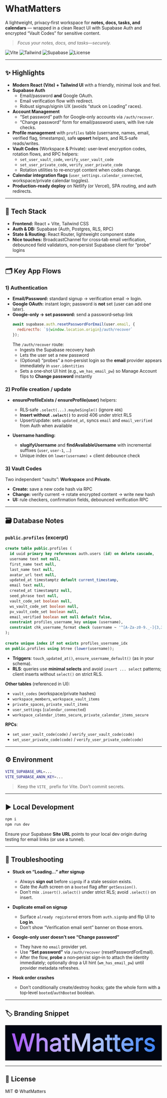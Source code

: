 # WhatMatters

A lightweight, privacy‑first workspace for **notes, docs, tasks, and calendars** — wrapped in a clean React UI with Supabase Auth and encrypted “Vault Codes” for sensitive content.

> _Focus your notes, docs, and tasks—securely._

<p align="left">
  <img alt="Vite" src="https://img.shields.io/badge/Vite-React-646CFF?logo=vite&logoColor=white" />
  <img alt="Tailwind" src="https://img.shields.io/badge/Styled%20with-Tailwind-38B2AC?logo=tailwindcss&logoColor=white" />
  <img alt="Supabase" src="https://img.shields.io/badge/Backend-Supabase-3ECF8E?logo=supabase&logoColor=white" />
  <img alt="License" src="https://img.shields.io/badge/License-MIT-000?logo=opensourceinitiative&logoColor=white" />
</p>

---

## ✨ Highlights

- **Modern React (Vite) + Tailwind UI** with a friendly, minimal look and feel.
- **Supabase Auth**
  - Email/password **and** Google OAuth.
  - Email verification flow with redirect.
  - Robust signup/signin UX (avoids “stuck on Loading” races).
- **Account Management**
  - “Set password” path for Google‑only accounts via `/auth/recover`.
  - “Change password” form for email/password users, with live rule checks.
- **Profile management** with `profiles` table (username, names, email, verified flag, timestamps), safe **upsert** helpers, and RLS‑safe reads/writes.
- **Vault Codes** (Workspace & Private): user‑level encryption codes, rotation flows, and RPC helpers:
  - `set_user_vault_code`, `verify_user_vault_code`
  - `set_user_private_code`, `verify_user_private_code`
  - Rotation utilities to re‑encrypt content when codes change.
- **Calendar integration flags** (`user_settings.calendar_connected`, workspace/private calendar toggles).
- **Production‑ready deploy** on Netlify (or Vercel), SPA routing, and auth redirects.

---

## 🧱 Tech Stack

- **Frontend:** React + Vite, Tailwind CSS  
- **Auth & DB:** Supabase (Auth, Postgres, RLS, RPC)  
- **State & Routing:** React Router, lightweight component state  
- **Nice touches:** BroadcastChannel for cross‑tab email verification, debounced field validators, non‑persist Supabase client for “probe” logins

---

## 🗂️ Key App Flows

### 1) Authentication

- **Email/Password:** standard signup → verification email → login.  
- **Google OAuth:** instant login; password is **not** set (user can add one later).  
- **Google‑only → set password:** send a password‑setup link  
  ```js
  await supabase.auth.resetPasswordForEmail(user.email, {
    redirectTo: `${window.location.origin}/auth/recover`
  });
  ```
  The `/auth/recover` route:
  - Ingests the Supabase recovery hash
  - Lets the user set a new password
  - (Optional) “probes” a non‑persist login so the **email** provider appears immediately in `user.identities`
  - Sets a one‑shot UI hint (e.g., `wm_has_email_pw`) so Manage Account flips to **Change password** instantly

### 2) Profile creation / update

- **ensureProfileExists / ensureProfile(user)** helpers:
  - RLS‑safe `.select(...).maybeSingle()` (ignore `406`)
  - **Insert without `.select()`** to avoid 406 under strict RLS
  - Upsert/update: sets `updated_at`, syncs `email` and `email_verified` from Auth when available

- **Username handling:**
  - **slugifyUsername** and **findAvailableUsername** with incremental suffixes (`user`, `user-1`, …)
  - Unique index on `lower(username)` + client debounce check

### 3) Vault Codes

Two independent “vaults”: **Workspace** and **Private**.

- **Create:** save a new code hash via RPC  
- **Change:** verify current → rotate encrypted content → write new hash  
- **UI:** rule checkers, confirmation fields, debounced verification RPC

---

## 🗃️ Database Notes

### `public.profiles` (excerpt)

```sql
create table public.profiles (
  id uuid primary key references auth.users (id) on delete cascade,
  username text not null,
  first_name text null,
  last_name text null,
  avatar_url text null,
  updated_at timestamptz default current_timestamp,
  email text null,
  created_at timestamptz null,
  seed_phrase text null,
  vault_code_set boolean null,
  ws_vault_code_set boolean null,
  pv_vault_code_set boolean null,
  email_verified boolean not null default false,
  constraint profiles_username_key unique (username),
  constraint chk_username_format check (username ~ '^[A-Za-z0-9._-]{3,32}$')
);

create unique index if not exists profiles_username_idx
on public.profiles using btree (lower(username));
```

- **Triggers**: `touch_updated_at()`, `ensure_username_default()` (as in your schema).  
- **RLS**: queries use **minimal selects** and avoid `insert ... select` patterns; client inserts without `select()` on strict RLS.

**Other tables** (referenced in UI):
- `vault_codes` (workspace/private hashes)
- `workspace_members`, `workspace_vault_items`
- `private_spaces`, `private_vault_items`
- `user_settings` (`calendar_connected`)
- `workspace_calendar_items_secure`, `private_calendar_items_secure`

**RPCs**:
- `set_user_vault_code(code)` / `verify_user_vault_code(code)`
- `set_user_private_code(code)` / `verify_user_private_code(code)`

---

## ⚙️ Environment

```bash
VITE_SUPABASE_URL=...
VITE_SUPABASE_ANON_KEY=...
```

> Keep the `VITE_` prefix for Vite. Don’t commit secrets.

---

## ▶️ Local Development

```bash
npm i
npm run dev
```

Ensure your Supabase **Site URL** points to your local dev origin during testing for email links (or use a tunnel).

---

## 🧪 Troubleshooting

- **Stuck on “Loading…” after signup**  
  - Always **sign out** before `signUp` if a stale session exists.  
  - Gate the Auth screen on a `booted` flag after `getSession()`.  
  - Don’t mix `.insert().select()` under strict RLS; avoid `.select()` on insert.

- **Duplicate email on signup**  
  - Surface `already registered` errors from `auth.signUp` and flip UI to **Log in**.  
  - Don’t show “Verification email sent” banner on those errors.

- **Google‑only user doesn’t see “Change password”**  
  - They have no `email` provider yet.  
  - Use **“Set password”** via `/auth/recover` (resetPasswordForEmail).  
  - After the flow, **probe** a non‑persist sign‑in to attach the identity immediately; optionally drop a UI hint (`wm_has_email_pw`) until provider metadata refreshes.

- **Hook order crashes**  
  - Don’t conditionally create/destroy hooks; gate the whole form with a top‑level `booted`/`authBooted` boolean.

---

## 🏷️ Branding Snippet

![WhatMatters](src/components/ui/banner.png)

---

## 📄 License

MIT © WhatMatters

